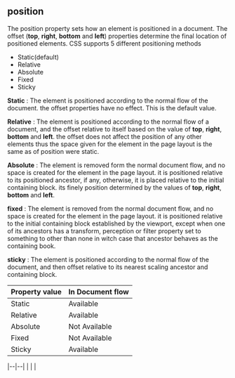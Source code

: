 ## position
The position property sets how an element is positioned in a document. The offset (**top**, **right**, **bottom** and **left**) properties determine the final location of positioned elements. CSS supports 5 different positioning methods
 - Static(default)
 - Relative
 - Absolute
 - Fixed
 - Sticky

**Static**
: The element is positioned according to the normal flow of the document. the offset properties have no effect. This is the default value.

**Relative**
: The element is positioned according to the normal flow of a document, and the offset relative to itself based on the value of **top**, **right**, **bottom** and **left**. the offset does not affect the position of any other elements thus the space given for the element in the page layout is the same as of position were static.

**Absolute**
: The element is removed form the normal document flow, and no space is created for the element in the page layout. it is positioned relative to its positioned ancestor, if any, otherwise, it is placed relative to the initial containing block. its finely position determined by the values of **top**, **right**, **bottom** and **left**.

**fixed**
: The element is removed from the normal document flow, and no space is created for the element in the page layout. it is positioned relative to the initial containing block established by the viewport, except when one of its ancestors has a transform, perception or filter property set to something to other than none in witch case that ancestor behaves as the containing book.

**sticky**
: The element is positioned according to the normal flow of the document, and then offset relative to its nearest scaling ancestor and containing block.

| Property value | In Document flow |
|--|--|
| Static | Available |
| Relative | Available |
| Absolute | Not Available |
| Fixed | Not Available |
| Sticky | Available |

|--|--|
|  |  |

<!--stackedit_data:
eyJoaXN0b3J5IjpbLTYxNjMyOTM4OSwtNzMyODg3Mzc0LC05MT
Y1MDgzMjQsLTE1Nzg3NTQyNTYsMTE4OTUwMjc0NiwtNzA5NTky
ODA3LDE4MzAxMjc3MjQsMTcxNDE5MDE2MCwtMjEzMTc2OTgwLD
EzMTA4MTk2OTYsLTIxMzE3Njk4MF19
-->